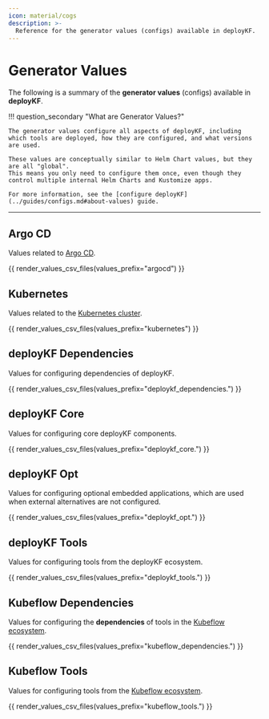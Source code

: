 ```yaml
---
icon: material/cogs
description: >-
  Reference for the generator values (configs) available in deployKF.
---
```


# Generator Values

The following is a summary of the __generator values__ (configs) available in __deployKF__.

!!! question_secondary "What are Generator Values?"

    The generator values configure all aspects of deployKF, including which tools are deployed, how they are configured, and what versions are used.
    
    These values are conceptually similar to Helm Chart values, but they are all "global".
    This means you only need to configure them once, even though they control multiple internal Helm Charts and Kustomize apps.

    For more information, see the [configure deployKF](../guides/configs.md#about-values) guide.

---

<div class="use-compact-tables" markdown>

## Argo CD

Values related to [Argo CD](../guides/dependencies/argocd.md#what-is-argo-cd).

{{ render_values_csv_files(values_prefix="argocd") }}

## Kubernetes

Values related to the [Kubernetes cluster](../guides/getting-started.md#kubernetes-cluster).

{{ render_values_csv_files(values_prefix="kubernetes") }}

## deployKF Dependencies

Values for configuring dependencies of deployKF.

{{ render_values_csv_files(values_prefix="deploykf_dependencies.") }}

## deployKF Core

Values for configuring core deployKF components.

{{ render_values_csv_files(values_prefix="deploykf_core.") }}

## deployKF Opt

Values for configuring optional embedded applications, which are used when external alternatives are not configured.

{{ render_values_csv_files(values_prefix="deploykf_opt.") }}

## deployKF Tools

Values for configuring tools from the deployKF ecosystem.

{{ render_values_csv_files(values_prefix="deploykf_tools.") }}

## Kubeflow Dependencies

Values for configuring the __dependencies__ of tools in the [Kubeflow ecosystem](./tools.md#kubeflow-ecosystem).

{{ render_values_csv_files(values_prefix="kubeflow_dependencies.") }}

## Kubeflow Tools

Values for configuring tools from the [Kubeflow ecosystem](./tools.md#kubeflow-ecosystem).

{{ render_values_csv_files(values_prefix="kubeflow_tools.") }}

</div>